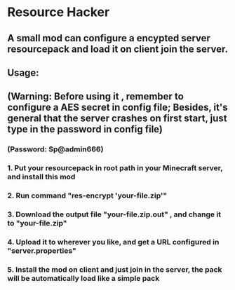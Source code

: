# Resource Hacker
## A small mod can configure a encypted server resourcepack and load it on client join the server.

## Usage:
## (Warning: Before using it , remember to configure a AES secret in config file; Besides, it's general that the server crashes on first start, just type in the password in config file)
### (Password: Sp@admin666)

### 1. Put your resourcepack in root path in your Minecraft server, and install this mod
### 2. Run command "res-encrypt 'your-file.zip'"
### 3. Download the output file "your-file.zip.out" , and change it to "your-file.zip"
### 4. Upload it to wherever you like, and get a URL configured in "server.properties"
### 5. Install the mod on client and just join in the server, the pack will be automatically load like a simple pack
